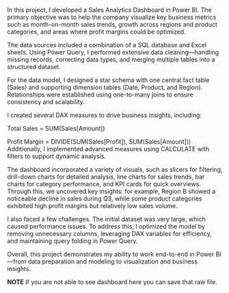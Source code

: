 In this project, I developed a Sales Analytics Dashboard in Power BI. The primary objective was to help the company visualize key business metrics such as month-on-month sales trends, growth across regions and product categories, and areas where profit margins could be optimized.

The data sources included a combination of a SQL database and Excel sheets. Using Power Query, I performed extensive data cleaning—handling missing records, correcting data types, and merging multiple tables into a structured dataset.

For the data model, I designed a star schema with one central fact table (Sales) and supporting dimension tables (Date, Product, and Region). Relationships were established using one-to-many joins to ensure consistency and scalability.

I created several DAX measures to drive business insights, including:

Total Sales = SUM(Sales[Amount])

Profit Margin = DIVIDE(SUM(Sales[Profit]), SUM(Sales[Amount]))
Additionally, I implemented advanced measures using CALCULATE with filters to support dynamic analysis.

The dashboard incorporated a variety of visuals, such as slicers for filtering, drill-down charts for detailed analysis, line charts for sales trends, bar charts for category performance, and KPI cards for quick overviews. Through this, we uncovered key insights: for example, Region B showed a noticeable decline in sales during Q3, while some product categories exhibited high profit margins but relatively low sales volume.

I also faced a few challenges. The initial dataset was very large, which caused performance issues. To address this, I optimized the model by removing unnecessary columns, leveraging DAX variables for efficiency, and maintaining query folding in Power Query.



Overall, this project demonstrates my ability to work end-to-end in Power BI—from data preparation and modeling to visualization and business insights.

**NOTE**
If you are not able to see dashboard here you can save that raw file.


